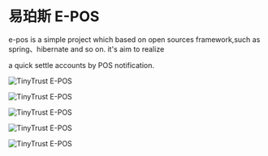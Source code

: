 # 易珀斯 E-POS

e-pos is a simple project which based on open sources framework,such as  spring、hibernate and so on. it's aim to realize

a quick settle accounts by POS notification.






![TinyTrust E-POS](http://7xpxpy.com1.z0.glb.clouddn.com/tinytruste-pos.png "易珀斯")

 ![TinyTrust E-POS](http://7xpxpy.com1.z0.glb.clouddn.com/1.png "易珀斯")

 ![TinyTrust E-POS](http://7xpxpy.com1.z0.glb.clouddn.com/2.png "易珀斯")

 ![TinyTrust E-POS](http://7xpxpy.com1.z0.glb.clouddn.com/4.png "易珀斯")

 ![TinyTrust E-POS](http://7xpxpy.com1.z0.glb.clouddn.com/3.png "易珀斯")



